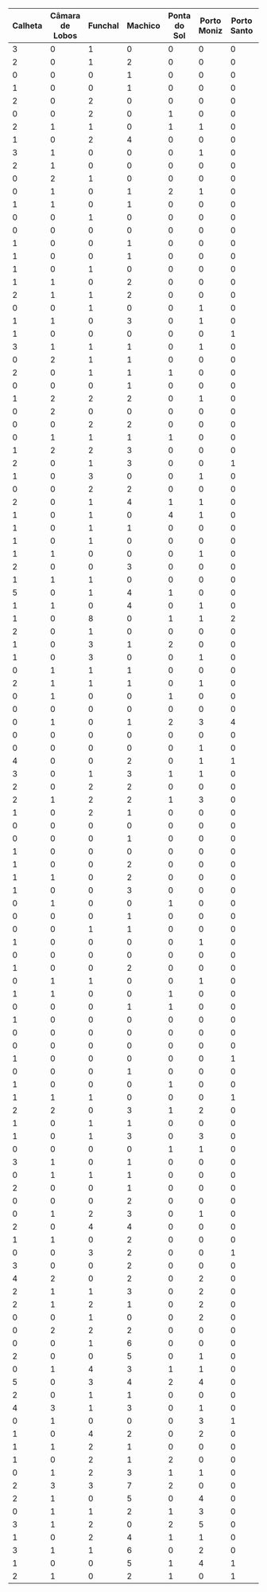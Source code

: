 | Calheta | Câmara de Lobos | Funchal | Machico | Ponta do Sol | Porto Moniz | Porto Santo | Ribeira Brava | Santa Cruz | Santana | São Vicente | Total | Mês | Ano
 | -  | -  | -  | -  | -  | -  | -  | -  | -  | -  | -  | -  | -  | - 
 | 3 | 0 | 1 | 0 | 0 | 0 | 0 | 0 | 0 | 1 | 0 | 5 | 10 | 2015
 | 2 | 0 | 1 | 2 | 0 | 0 | 0 | 0 | 0 | 2 | 0 | 7 | 11 | 2015
 | 0 | 0 | 0 | 1 | 0 | 0 | 0 | 1 | 0 | 2 | 0 | 4 | 12 | 2015
 | 1 | 0 | 0 | 1 | 0 | 0 | 0 | 0 | 0 | 0 | 0 | 2 | 01 | 2015
 | 2 | 0 | 2 | 0 | 0 | 0 | 0 | 0 | 0 | 0 | 0 | 4 | 02 | 2015
 | 0 | 0 | 2 | 0 | 1 | 0 | 0 | 0 | 0 | 2 | 0 | 5 | 03 | 2015
 | 2 | 1 | 1 | 0 | 1 | 1 | 0 | 1 | 0 | 1 | 0 | 8 | 04 | 2015
 | 1 | 0 | 2 | 4 | 0 | 0 | 0 | 0 | 1 | 2 | 0 | 10 | 05 | 2015
 | 3 | 1 | 0 | 0 | 0 | 1 | 0 | 0 | 0 | 3 | 0 | 8 | 06 | 2015
 | 2 | 1 | 0 | 0 | 0 | 0 | 0 | 0 | 0 | 3 | 0 | 6 | 07 | 2015
 | 0 | 2 | 1 | 0 | 0 | 0 | 0 | 0 | 0 | 0 | 3 | 6 | 08 | 2015
 | 0 | 1 | 0 | 1 | 2 | 1 | 0 | 1 | 0 | 0 | 0 | 6 | 09 | 2015
 | 1 | 1 | 0 | 1 | 0 | 0 | 0 | 1 | 1 | 0 | 0 | 5 | 10 | 2016
 | 0 | 0 | 1 | 0 | 0 | 0 | 0 | 1 | 0 | 3 | 0 | 5 | 11 | 2016
 | 0 | 0 | 0 | 0 | 0 | 0 | 0 | 0 | 0 | 0 | 0 | 0 | 12 | 2016
 | 1 | 0 | 0 | 1 | 0 | 0 | 0 | 0 | 0 | 3 | 0 | 5 | 01 | 2016
 | 1 | 0 | 0 | 1 | 0 | 0 | 0 | 1 | 0 | 1 | 0 | 4 | 02 | 2016
 | 1 | 0 | 1 | 0 | 0 | 0 | 0 | 0 | 0 | 0 | 1 | 3 | 03 | 2016
 | 1 | 1 | 0 | 2 | 0 | 0 | 0 | 0 | 1 | 2 | 0 | 7 | 04 | 2016
 | 2 | 1 | 1 | 2 | 0 | 0 | 0 | 0 | 0 | 0 | 1 | 7 | 05 | 2016
 | 0 | 0 | 1 | 0 | 0 | 1 | 0 | 0 | 1 | 0 | 0 | 3 | 06 | 2016
 | 1 | 1 | 0 | 3 | 0 | 1 | 0 | 2 | 1 | 0 | 0 | 9 | 07 | 2016
 | 1 | 0 | 0 | 0 | 0 | 0 | 1 | 0 | 0 | 0 | 0 | 2 | 08 | 2016
 | 3 | 1 | 1 | 1 | 0 | 1 | 0 | 0 | 0 | 0 | 0 | 7 | 09 | 2016
 | 0 | 2 | 1 | 1 | 0 | 0 | 0 | 0 | 0 | 1 | 1 | 6 | 10 | 2017
 | 2 | 0 | 1 | 1 | 1 | 0 | 0 | 2 | 0 | 1 | 0 | 8 | 11 | 2017
 | 0 | 0 | 0 | 1 | 0 | 0 | 0 | 0 | 0 | 1 | 0 | 2 | 12 | 2017
 | 1 | 2 | 2 | 2 | 0 | 1 | 0 | 0 | 0 | 1 | 0 | 9 | 01 | 2017
 | 0 | 2 | 0 | 0 | 0 | 0 | 0 | 0 | 0 | 2 | 0 | 4 | 02 | 2017
 | 0 | 0 | 2 | 2 | 0 | 0 | 0 | 0 | 1 | 0 | 0 | 5 | 03 | 2017
 | 0 | 1 | 1 | 1 | 1 | 0 | 0 | 1 | 1 | 4 | 1 | 11 | 04 | 2017
 | 1 | 2 | 2 | 3 | 0 | 0 | 0 | 1 | 1 | 1 | 1 | 12 | 05 | 2017
 | 2 | 0 | 1 | 3 | 0 | 0 | 1 | 0 | 1 | 2 | 0 | 10 | 06 | 2017
 | 1 | 0 | 3 | 0 | 0 | 1 | 0 | 0 | 1 | 2 | 2 | 10 | 07 | 2017
 | 0 | 0 | 2 | 2 | 0 | 0 | 0 | 1 | 4 | 0 | 0 | 9 | 08 | 2017
 | 2 | 0 | 1 | 4 | 1 | 1 | 0 | 1 | 0 | 1 | 0 | 11 | 09 | 2017
 | 1 | 0 | 1 | 0 | 4 | 1 | 0 | 1 | 0 | 0 | 2 | 10 | 10 | 2018
 | 1 | 0 | 1 | 1 | 0 | 0 | 0 | 0 | 0 | 1 | 0 | 4 | 11 | 2018
 | 1 | 0 | 1 | 0 | 0 | 0 | 0 | 0 | 0 | 0 | 0 | 2 | 12 | 2018
 | 1 | 1 | 0 | 0 | 0 | 1 | 0 | 0 | 1 | 1 | 0 | 4 | 01 | 2018
 | 2 | 0 | 0 | 3 | 0 | 0 | 0 | 0 | 1 | 0 | 0 | 6 | 02 | 2018
 | 1 | 1 | 1 | 0 | 0 | 0 | 0 | 0 | 2 | 2 | 1 | 8 | 03 | 2018
 | 5 | 0 | 1 | 4 | 1 | 0 | 0 | 2 | 1 | 1 | 0 | 15 | 04 | 2018
 | 1 | 1 | 0 | 4 | 0 | 1 | 0 | 0 | 0 | 1 | 0 | 8 | 05 | 2018
 | 1 | 0 | 8 | 0 | 1 | 1 | 2 | 1 | 0 | 2 | 0 | 16 | 06 | 2018
 | 2 | 0 | 1 | 0 | 0 | 0 | 0 | 1 | 0 | 1 | 0 | 5 | 07 | 2018
 | 1 | 0 | 3 | 1 | 2 | 0 | 0 | 0 | 0 | 0 | 0 | 7 | 08 | 2018
 | 1 | 0 | 3 | 0 | 0 | 1 | 0 | 1 | 0 | 0 | 1 | 7 | 09 | 2018
 | 0 | 1 | 1 | 1 | 0 | 0 | 0 | 0 | 0 | 4 | 1 | 8 | 10 | 2019
 | 2 | 1 | 1 | 1 | 0 | 1 | 0 | 0 | 0 | 1 | 1 | 8 | 11 | 2019
 | 0 | 1 | 0 | 0 | 1 | 0 | 0 | 0 | 0 | 0 | 0 | 2 | 12 | 2019
 | 0 | 0 | 0 | 0 | 0 | 0 | 0 | 2 | 0 | 0 | 0 | 2 | 01 | 2019
 | 0 | 1 | 0 | 1 | 2 | 3 | 4 | 5 | 1 | 1 | 0 | 18 | 02 | 2019
 | 0 | 0 | 0 | 0 | 0 | 0 | 0 | 0 | 1 | 3 | 0 | 4 | 03 | 2019
 | 0 | 0 | 0 | 0 | 0 | 1 | 0 | 3 | 1 | 1 | 0 | 6 | 04 | 2019
 | 4 | 0 | 0 | 2 | 0 | 1 | 1 | 2 | 0 | 4 | 1 | 15 | 05 | 2019
 | 3 | 0 | 1 | 3 | 1 | 1 | 0 | 1 | 0 | 3 | 0 | 13 | 06 | 2019
 | 2 | 0 | 2 | 2 | 0 | 0 | 0 | 0 | 0 | 3 | 0 | 9 | 07 | 2019
 | 2 | 1 | 2 | 2 | 1 | 3 | 0 | 0 | 1 | 2 | 0 | 14 | 08 | 2019
 | 1 | 0 | 2 | 1 | 0 | 0 | 0 | 1 | 1 | 2 | 0 | 8 | 09 | 2019
 | 0 | 0 | 0 | 0 | 0 | 0 | 0 | 1 | 0 | 0 | 1 | 2 | 10 | 2020
 | 0 | 0 | 0 | 1 | 0 | 0 | 0 | 0 | 1 | 0 | 0 | 2 | 11 | 2020
 | 1 | 0 | 0 | 0 | 0 | 0 | 0 | 0 | 0 | 1 | 0 | 2 | 12 | 2020
 | 1 | 0 | 0 | 2 | 0 | 0 | 0 | 0 | 0 | 1 | 0 | 4 | 01 | 2020
 | 1 | 1 | 0 | 2 | 0 | 0 | 0 | 1 | 0 | 1 | 1 | 7 | 02 | 2020
 | 1 | 0 | 0 | 3 | 0 | 0 | 0 | 0 | 0 | 0 | 0 | 4 | 03 | 2020
 | 0 | 1 | 0 | 0 | 1 | 0 | 0 | 0 | 0 | 1 | 0 | 3 | 04 | 2020
 | 0 | 0 | 0 | 1 | 0 | 0 | 0 | 0 | 0 | 0 | 0 | 1 | 05 | 2020
 | 0 | 0 | 1 | 1 | 0 | 0 | 0 | 0 | 0 | 0 | 0 | 2 | 06 | 2020
 | 1 | 0 | 0 | 0 | 0 | 1 | 0 | 0 | 0 | 1 | 1 | 4 | 07 | 2020
 | 0 | 0 | 0 | 0 | 0 | 0 | 0 | 0 | 0 | 2 | 1 | 3 | 08 | 2020
 | 1 | 0 | 0 | 2 | 0 | 0 | 0 | 1 | 0 | 0 | 0 | 4 | 09 | 2020
 | 0 | 1 | 1 | 0 | 0 | 1 | 0 | 0 | 1 | 2 | 2 | 8 | 10 | 2021
 | 1 | 1 | 0 | 0 | 1 | 0 | 0 | 1 | 1 | 2 | 1 | 8 | 11 | 2021
 | 0 | 0 | 0 | 1 | 1 | 0 | 0 | 1 | 0 | 1 | 0 | 4 | 12 | 2021
 | 1 | 0 | 0 | 0 | 0 | 0 | 0 | 0 | 0 | 2 | 0 | 3 | 01 | 2021
 | 0 | 0 | 0 | 0 | 0 | 0 | 0 | 0 | 0 | 0 | 0 | 0 | 02 | 2021
 | 0 | 0 | 0 | 0 | 0 | 0 | 0 | 0 | 2 | 1 | 0 | 3 | 03 | 2021
 | 1 | 0 | 0 | 0 | 0 | 0 | 1 | 0 | 0 | 1 | 0 | 3 | 04 | 2021
 | 0 | 0 | 0 | 1 | 0 | 0 | 0 | 1 | 0 | 0 | 0 | 2 | 05 | 2021
 | 1 | 0 | 0 | 0 | 1 | 0 | 0 | 0 | 0 | 3 | 0 | 5 | 06 | 2021
 | 1 | 1 | 1 | 0 | 0 | 0 | 1 | 0 | 0 | 3 | 1 | 8 | 07 | 2021
 | 2 | 2 | 0 | 3 | 1 | 2 | 0 | 1 | 1 | 4 | 1 | 17 | 08 | 2021
 | 1 | 0 | 1 | 1 | 0 | 0 | 0 | 0 | 0 | 3 | 0 | 6 | 09 | 2021
 | 1 | 0 | 1 | 3 | 0 | 3 | 0 | 0 | 1 | 3 | 0 | 12 | 10 | 2022
 | 0 | 0 | 0 | 0 | 1 | 1 | 0 | 0 | 0 | 3 | 1 | 6 | 11 | 2022
 | 3 | 1 | 0 | 1 | 0 | 0 | 0 | 1 | 0 | 0 | 1 | 7 | 12 | 2022
 | 0 | 1 | 1 | 1 | 0 | 0 | 0 | 2 | 0 | 2 | 0 | 7 | 01 | 2022
 | 2 | 0 | 0 | 1 | 0 | 0 | 0 | 0 | 0 | 4 | 2 | 9 | 02 | 2022
 | 0 | 0 | 0 | 2 | 0 | 0 | 0 | 0 | 1 | 5 | 0 | 8 | 03 | 2022
 | 0 | 1 | 2 | 3 | 0 | 1 | 0 | 1 | 0 | 2 | 1 | 11 | 04 | 2022
 | 2 | 0 | 4 | 4 | 0 | 0 | 0 | 0 | 0 | 5 | 0 | 15 | 05 | 2022
 | 1 | 1 | 0 | 2 | 0 | 0 | 0 | 1 | 0 | 3 | 0 | 8 | 06 | 2022
 | 0 | 0 | 3 | 2 | 0 | 0 | 1 | 2 | 0 | 2 | 0 | 10 | 07 | 2022
 | 3 | 0 | 0 | 2 | 0 | 0 | 0 | 1 | 0 | 2 | 0 | 8 | 08 | 2022
 | 4 | 2 | 0 | 2 | 0 | 2 | 0 | 1 | 0 | 4 | 0 | 15 | 09 | 2022
 | 2 | 1 | 1 | 3 | 0 | 2 | 0 | 0 | 1 | 4 | 0 | 14 | 10 | 2023
 | 2 | 1 | 2 | 1 | 0 | 2 | 0 | 0 | 0 | 0 | 3 | 11 | 11 | 2023
 | 0 | 0 | 1 | 0 | 0 | 2 | 0 | 0 | 0 | 0 | 2 | 5 | 12 | 2023
 | 0 | 2 | 2 | 2 | 0 | 0 | 0 | 1 | 0 | 3 | 0 | 10 | 01 | 2023
 | 0 | 0 | 1 | 6 | 0 | 0 | 0 | 0 | 3 | 4 | 1 | 15 | 02 | 2023
 | 2 | 0 | 0 | 5 | 0 | 1 | 0 | 1 | 0 | 5 | 1 | 15 | 03 | 2023
 | 0 | 1 | 4 | 3 | 1 | 1 | 0 | 0 | 0 | 2 | 2 | 14 | 04 | 2023
 | 5 | 0 | 3 | 4 | 2 | 4 | 0 | 1 | 0 | 4 | 1 | 24 | 05 | 2023
 | 2 | 0 | 1 | 1 | 0 | 0 | 0 | 1 | 0 | 3 | 2 | 10 | 06 | 2023
 | 4 | 3 | 1 | 3 | 0 | 1 | 0 | 0 | 2 | 1 | 3 | 18 | 07 | 2023
 | 0 | 1 | 0 | 0 | 0 | 3 | 1 | 0 | 2 | 5 | 0 | 12 | 08 | 2023
 | 1 | 0 | 4 | 2 | 0 | 2 | 0 | 2 | 1 | 2 | 0 | 14 | 09 | 2023
 | 1 | 1 | 2 | 1 | 0 | 0 | 0 | 1 | 0 | 1 | 1 | 8 | 01 | 2024
 | 1 | 0 | 2 | 1 | 2 | 0 | 0 | 0 | 2 | 2 | 1 | 11 | 02 | 2024
 | 0 | 1 | 2 | 3 | 1 | 1 | 0 | 0 | 2 | 2 | 2 | 14 | 03 | 2024
 | 2 | 3 | 3 | 7 | 2 | 0 | 0 | 1 | 0 | 2 | 3 | 23 | 04 | 2024
 | 2 | 1 | 0 | 5 | 0 | 4 | 0 | 0 | 0 | 2 | 4 | 18 | 05 | 2024
 | 0 | 1 | 1 | 2 | 1 | 3 | 0 | 1 | 0 | 2 | 1 | 12 | 06 | 2024
 | 3 | 1 | 2 | 0 | 2 | 5 | 0 | 1 | 0 | 3 | 5 | 22 | 07 | 2024
 | 1 | 0 | 2 | 4 | 1 | 1 | 0 | 1 | 1 | 8 | 0 | 19 | 08 | 2024
 | 3 | 1 | 1 | 6 | 0 | 2 | 0 | 0 | 0 | 3 | 1 | 17 | 09 | 2024
 | 1 | 0 | 0 | 5 | 1 | 4 | 1 | 0 | 0 | 2 | 3 | 17 | 10 | 2024
 | 2 | 1 | 0 | 2 | 1 | 0 | 1 | 0 | 0 | 1 | 1 | 9 | 11 | 2024
